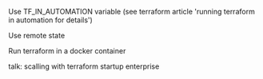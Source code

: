 Use TF_IN_AUTOMATION variable (see terraform article 'running terraform in automation for details')

Use remote state

Run terraform in a docker container 

talk: scalling with terraform startup enterprise